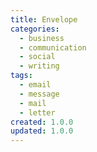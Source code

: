 ```yaml
---
title: Envelope
categories:
  - business
  - communication
  - social
  - writing
tags:
  - email
  - message
  - mail
  - letter
created: 1.0.0
updated: 1.0.0
---
```


